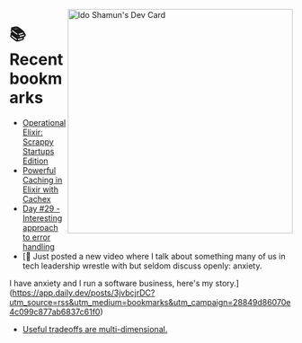 <a href="https://app.daily.dev/idoshamun"><img src="https://api.daily.dev/devcards/v2/28849d86070e4c099c877ab6837c61f0.png?type=default&r=auy" align="right" width="400" alt="Ido Shamun's Dev Card"/></a>

# 📚 Recent bookmarks
<!-- BOOKMARKS:START -->
- [Operational Elixir: Scrappy Startups Edition](https://app.daily.dev/posts/9DwX4GDBs?utm_source=rss&utm_medium=bookmarks&utm_campaign=28849d86070e4c099c877ab6837c61f0)
- [Powerful Caching in Elixir with Cachex](https://app.daily.dev/posts/Gav5CuKso?utm_source=rss&utm_medium=bookmarks&utm_campaign=28849d86070e4c099c877ab6837c61f0)
- [Day #29 - Interesting approach to error handling](https://app.daily.dev/posts/PALF9GBo4?utm_source=rss&utm_medium=bookmarks&utm_campaign=28849d86070e4c099c877ab6837c61f0)
- [🚀 Just posted a new video where I talk about something many of us in tech leadership wrestle with but seldom discuss openly: anxiety.

I have anxiety and I run a software business, here&#39;s my story.](https://app.daily.dev/posts/3jvbcjrDC?utm_source=rss&utm_medium=bookmarks&utm_campaign=28849d86070e4c099c877ab6837c61f0)
- [Useful tradeoffs are multi-dimensional.](https://app.daily.dev/posts/WaESJqLrj?utm_source=rss&utm_medium=bookmarks&utm_campaign=28849d86070e4c099c877ab6837c61f0)
<!-- BOOKMARKS:END -->
